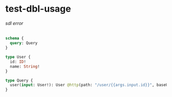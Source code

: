# test-dbl-usage

###### sdl error


```graphql @server
schema {
  query: Query
}

type User {
  id: ID!
  name: String!
}

type Query {
  user(input: User!): User @http(path: "/user/{{args.input.id}}", baseURL: "http://localhost:8080")
}
```
